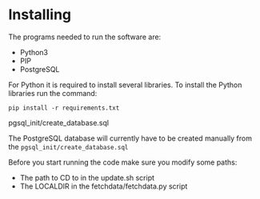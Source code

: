 # Installing 

The programs needed to run the software are:

* Python3
* PIP 
* PostgreSQL

For Python it is required to install several libraries.
To install the Python libraries run the command:

```
pip install -r requirements.txt
```

pgsql_init/create_database.sql

The PostgreSQL database will currently have to be created manually from the `pgsql_init/create_database.sql`

Before you start running the code make sure you modify some paths:

* The path to CD to in the update.sh script
* The LOCALDIR in the fetchdata/fetchdata.py script


